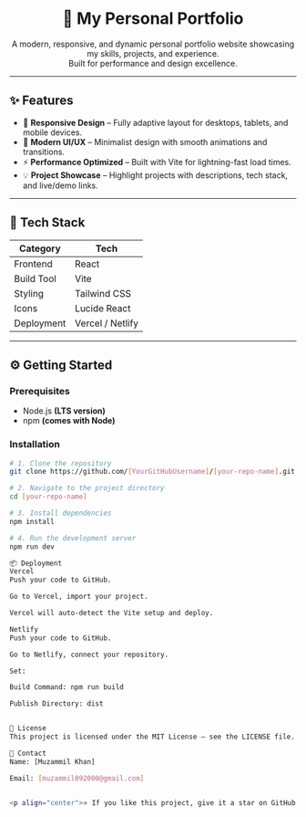 <h1 align="center">💼 My Personal Portfolio</h1>

<p align="center">
A modern, responsive, and dynamic personal portfolio website showcasing my skills, projects, and experience.<br>
Built for performance and design excellence.
</p>

---

## ✨ Features

- 📱 **Responsive Design** – Fully adaptive layout for desktops, tablets, and mobile devices.
- 🎨 **Modern UI/UX** – Minimalist design with smooth animations and transitions.
- ⚡ **Performance Optimized** – Built with Vite for lightning-fast load times.
- 💡 **Project Showcase** – Highlight projects with descriptions, tech stack, and live/demo links.

---

## 🚀 Tech Stack

| **Category** | **Tech** |
|--------------|----------|
| Frontend     | React |
| Build Tool   | Vite |
| Styling      | Tailwind CSS |
| Icons        | Lucide React |
| Deployment   | Vercel / Netlify |

---

## ⚙️ Getting Started

### Prerequisites
- Node.js **(LTS version)**
- npm **(comes with Node)**

### Installation
```bash
# 1. Clone the repository
git clone https://github.com/[YourGitHubUsername]/[your-repo-name].git

# 2. Navigate to the project directory
cd [your-repo-name]

# 3. Install dependencies
npm install

# 4. Run the development server
npm run dev

📦 Deployment
Vercel
Push your code to GitHub.

Go to Vercel, import your project.

Vercel will auto-detect the Vite setup and deploy.

Netlify
Push your code to GitHub.

Go to Netlify, connect your repository.

Set:

Build Command: npm run build

Publish Directory: dist


📄 License
This project is licensed under the MIT License – see the LICENSE file.

📧 Contact
Name: [Muzammil Khan]

Email: [muzammil092000@gmail.com]


<p align="center">⭐ If you like this project, give it a star on GitHub!</p> ```